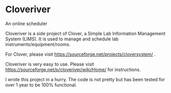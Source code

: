 # Cloveriver
An online scheduler

Cloveriver is a side project of Clover, a Simple Lab Information Management System (LIMS). It is used to manage and schedule lab instruments/equipment/rooms.

For Clover, please visit https://sourceforge.net/projects/cloversystem/ .

Cloveriver is very easy to use. Please visit https://sourceforge.net/p/cloveriver/wiki/Home/ for instructions.

I wrote this project in a hurry. The code is not pretty but has been tested for over 1 year to be 100% functional.

